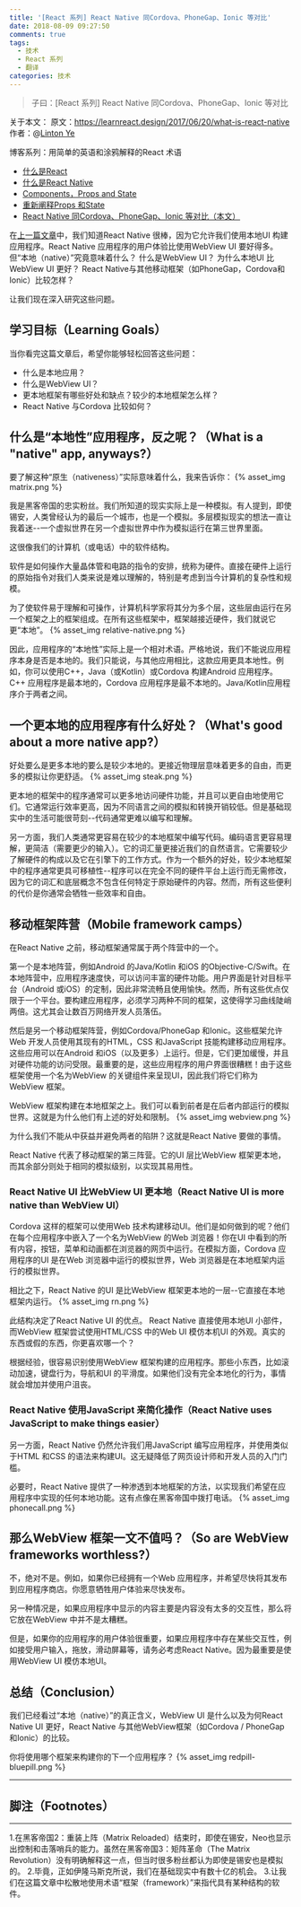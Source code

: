 ```yaml
---
title: '[React 系列] React Native 同Cordova、PhoneGap、Ionic 等对比'
date: 2018-08-09 09:27:50
comments: true
tags:
  - 技术
  - React 系列
  - 翻译
categories: 技术
---
```


> 子曰：[React 系列] React Native 同Cordova、PhoneGap、Ionic 等对比

关于本文：
原文：https://learnreact.design/2017/06/20/what-is-react-native
作者：@[Linton Ye](https://twitter.com/lintonye)

博客系列：用简单的英语和涂鸦解释的React 术语
* [什么是React](https://learnreact.design/2017/06/08/what-is-react/)
* [什么是React Native](https://learnreact.design/2017/06/20/what-is-react-native)
* [Components，Props and State](https://learnreact.design/2017/08/16/components-props-and-state)
* [重新阐释Props 和State](https://learnreact.design/2018/01/15/props-and-state-re-explained)
* [React Native 同Cordova、PhoneGap、Ionic 等对比（本文）](https://learnreact.design/2018/02/14/react-native-vs-cordova-phone-gap-ionic-etc)

在[上一篇文章](https://learnreact.design/2017/06/20/what-is-react-native)中，我们知道React Native 很棒，因为它允许我们使用本地UI 构建应用程序。React Native 应用程序的用户体验比使用WebView UI 要好得多。 但“本地（native）”究竟意味着什么？ 什么是WebView UI？ 为什么本地UI 比WebView UI 更好？ React Native与其他移动框架（如PhoneGap，Cordova和Ionic）比较怎样？

让我们现在深入研究这些问题。

## 学习目标（Learning Goals）
当你看完这篇文章后，希望你能够轻松回答这些问题：

* 什么是本地应用？
* 什么是WebView UI？
* 更本地框架有哪些好处和缺点？较少的本地框架怎么样？
* React Native 与Cordova 比较如何？

<!--more-->

## 什么是“本地性”应用程序，反之呢？（What is a "native" app, anyways?）
要了解这种“原生（nativeness）”实际意味着什么，我来告诉你：
{% asset_img matrix.png %}

我是黑客帝国的忠实粉丝。我们所知道的现实实际上是一种模拟。有人提到，即使锡安，人类曾经认为的最后一个城市，也是一个模拟。多层模拟现实的想法一直让我着迷--一个虚拟世界在另一个虚拟世界中作为模拟运行在第三世界里面。

这很像我们的计算机（或电话）中的软件结构。

软件是如何操作大量晶体管和电路的指令的安排，统称为硬件。直接在硬件上运行的原始指令对我们人类来说是难以理解的，特别是考虑到当今计算机的复杂性和规模。

为了使软件易于理解和可操作，计算机科学家将其分为多个层，这些层由运行在另一个框架之上的框架组成。在所有这些框架中，框架越接近硬件，我们就说它更“本地”。
{% asset_img relative-native.png %}

因此，应用程序的“本地性”实际上是一个相对术语。严格地说，我们不能说应用程序本身是否是本地的。我们只能说，与其他应用相比，这款应用更具本地性。例如，你可以使用C++，Java（或Kotlin）或Cordova 构建Android 应用程序。C++ 应用程序是最本地的，Cordova 应用程序是最不本地的。Java/Kotlin应用程序介于两者之间。

## 一个更本地的应用程序有什么好处？（What's good about a more native app?）
好处要么是更多本地的要么是较少本地的。更接近物理层意味着更多的自由，而更多的模拟让你更舒适。
{% asset_img steak.png %}

更本地的框架中的程序通常可以更多地访问硬件功能，并且可以更自由地使用它们。它通常运行效率更高，因为不同语言之间的模拟和转换开销较低。但是基础现实中的生活可能很苛刻--代码通常更难以编写和理解。

另一方面，我们人类通常更容易在较少的本地框架中编写代码。编码语言更容易理解，更简洁（需要更少的输入）。它的词汇量更接近我们的自然语言。它需要较少了解硬件的构成以及它在引擎下的工作方式。作为一个额外的好处，较少本地框架中的程序通常更具可移植性--程序可以在完全不同的硬件平台上运行而无需修改，因为它的词汇和底层概念不包含任何特定于原始硬件的内容。然而，所有这些便利的代价是你通常会牺牲一些效率和自由。

## 移动框架阵营（Mobile framework camps）
在React Native 之前，移动框架通常属于两个阵营中的一个。

第一个是本地阵营，例如Android 的Java/Kotlin 和iOS 的Objective-C/Swift。在本地阵营中，应用程序速度快，可以访问丰富的硬件功能。用户界面是针对目标平台（Android 或iOS）的定制，因此非常流畅且使用愉快。然而，所有这些优点仅限于一个平台。要构建应用程序，必须学习两种不同的框架，这使得学习曲线陡峭两倍。这尤其会让数百万网络开发人员落伍。

然后是另一个移动框架阵营，例如Cordova/PhoneGap 和Ionic。这些框架允许Web 开发人员使用其现有的HTML，CSS 和JavaScript 技能构建移动应用程序。这些应用可以在Android 和iOS（以及更多）上运行。但是，它们更加缓慢，并且对硬件功能的访问受限。最重要的是，这些应用程序的用户界面很糟糕！由于这些框架使用一个名为WebView 的关键组件来呈现UI，因此我们将它们称为WebView 框架。

WebView 框架构建在本地框架之上。我们可以看到前者是在后者内部运行的模拟世界。这就是为什么他们有上述的好处和限制。
{% asset_img webview.png %}

为什么我们不能从中获益并避免两者的陷阱？这就是React Native 要做的事情。

React Native 代表了移动框架的第三阵营。它的UI 层比WebView 框架更本地，而其余部分则处于相同的模拟级别，以实现其易用性。

### React Native UI 比WebView UI 更本地（React Native UI is more native than WebView UI）
Cordova 这样的框架可以使用Web 技术构建移动UI。他们是如何做到的呢？他们在每个应用程序中嵌入了一个名为WebView 的Web 浏览器！你在UI 中看到的所有内容，按钮，菜单和动画都在浏览器的网页中运行。在模拟方面，Cordova 应用程序的UI 是在Web 浏览器中运行的模拟世界，Web 浏览器是在本地框架内运行的模拟世界。

相比之下，React Native 的UI 是比WebView 框架更本地的一层--它直接在本地框架内运行。
{% asset_img rn.png %}

此结构决定了React Native UI 的优点。 React Native 直接使用本地UI 小部件，而WebView 框架尝试使用HTML/CSS 中的Web UI 模仿本机UI 的外观。真实的东西或假的东西，你更喜欢哪一个？

根据经验，很容易识别使用WebView 框架构建的应用程序。那些小东西，比如滚动加速，键盘行为，导航和UI 的平滑度。如果他们没有完全本地化的行为，事情就会增加并使用户沮丧。

### React Native 使用JavaScript 来简化操作（React Native uses JavaScript to make things easier）
另一方面，React Native 仍然允许我们用JavaScript 编写应用程序，并使用类似于HTML 和CSS 的语法来构建UI。这无疑降低了网页设计师和开发人员的入门门槛。

必要时，React Native 提供了一种渗透到本地框架的方法，以实现我们希望在应用程序中实现的任何本地功能。这有点像在黑客帝国中拨打电话。
{% asset_img phonecall.png %}

## 那么WebView 框架一文不值吗？（So are WebView frameworks worthless?）
不，绝对不是。例如，如果你已经拥有一个Web 应用程序，并希望尽快将其发布到应用程序商店。你愿意牺牲用户体验来尽快发布。

另一种情况是，如果应用程序中显示的内容主要是内容没有太多的交互性，那么将它放在WebView 中并不是太糟糕。

但是，如果你的应用程序的用户体验很重要，如果应用程序中存在某些交互性，例如接受用户输入，拖放，滑动屏幕等，请务必考虑React Native。因为最重要是使用WebView UI 模仿本地UI。

## 总结（Conclusion）
我们已经看过“本地（native）”的真正含义，WebView UI 是什么以及为何React Native UI 更好，React Native 与其他WebView框架（如Cordova / PhoneGap和Ionic）的比较。

你将使用哪个框架来构建你的下一个应用程序？
{% asset_img redpill-bluepill.png %}

---
## 脚注（Footnotes）
---
1.在黑客帝国2：重装上阵（Matrix Reloaded）结束时，即使在锡安，Neo也显示出控制和击落哨兵的能力。虽然在黑客帝国3：矩阵革命（The Matrix Revolution）没有明确解释这一点，但当时很多粉丝都认为即使是锡安也是模拟的。
2.毕竟，正如伊隆马斯克所说，我们在基础现实中有数十亿的机会。
3.让我们在这篇文章中松散地使用术语“框架（framework）”来指代具有某种结构的软件。
